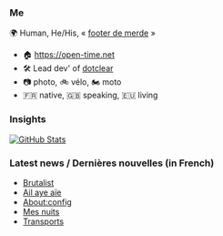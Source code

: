 ### Me

🌍 Human, He/His, « [footer de merde](https://open-time.net/post/2013/07/17/La-veritable-histoire-du-Footer-de-merde-) » 
* 🏠 https://open-time.net 
* 🛠️ Lead dev' of [dotclear](https://git.dotclear.org/dev/dotclear)
* 📷 photo, 🚲 vélo, 🏍️ moto 
* 🇫🇷 native, 🇬🇧 speaking, 🇪🇺 living

### Insights

[![GitHub Stats](https://github-readme-stats-sigma-five.vercel.app/api?username=franck-paul)](https://github.com/franck-paul)

### Latest news / Dernières nouvelles (in French)

<!-- BLOG-POST-LIST:START -->
- [Brutalist](https://open-time.net/post/2024/10/15/Brutalist)
- [Ail aye aïe](https://open-time.net/post/2024/10/14/Ail-aye-aie)
- [About:config](https://open-time.net/post/2024/10/13/About%3Aconfig)
- [Mes nuits](https://open-time.net/post/2024/10/12/Mes-nuits)
- [Transports](https://open-time.net/post/2024/10/11/Transports)
<!-- BLOG-POST-LIST:END -->
